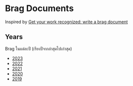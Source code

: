 # Brag Documents

Inspired by [Get your work recognized: write a brag
document](https://jvns.ca/blog/brag-documents/)

## Years

Brag ในแต่ละปี (เรียงปีจากล่าสุดไปเก่าสุด)

* [2023](2023.md)
* [2022](2022.md)
* [2021](2021.md)
* [2020](2020.md)
* [2019](2019.md)
